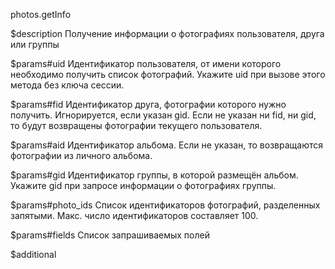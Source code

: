 photos.getInfo

$description
Получение информации о фотографиях пользователя, друга или группы

$params#uid
Идентификатор пользователя, от имени которого необходимо получить список фотографий. Укажите uid при вызове этого метода без ключа сессии.

$params#fid
Идентификатор друга, фотографии которого нужно получить. Игнорируется, если указан gid. Если не указан ни fid, ни gid, то будут возвращены фотографии текущего пользователя.

$params#aid
Идентификатор альбома. Если не указан, то возвращаются фотографии из личного альбома.

$params#gid
Идентификатор группы, в которой размещён альбом. Укажите gid при запросе информации о фотографиях группы.

$params#photo_ids
Список идентификаторов фотографий, разделенных запятыми. Макс. число идентификаторов составляет 100.

$params#fields
Список запрашиваемых полей

$additional
